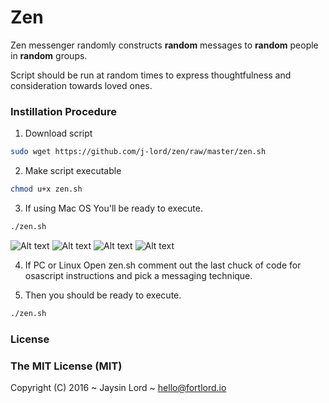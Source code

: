# Zen
Zen messenger randomly constructs **random** messages to **random** people in **random** groups. 

Script should be run at random times to express thoughtfulness and consideration towards loved ones. 

### Instillation Procedure 

1. Download script
```bash 
sudo wget https://github.com/j-lord/zen/raw/master/zen.sh
````
2. Make script executable
```bash 
chmod u+x zen.sh
```
3. If using Mac OS
You'll be ready to execute.
```bash 
./zen.sh
```
![Alt text](/../screenshots/zenExample5.jpg?raw=true "Zen Example")
![Alt text](/../screenshots/zenExample2.jpg?raw=true "Zen Example")
![Alt text](/../screenshots/zenExample3.jpg?raw=true "Zen Example")
![Alt text](/../screenshots/zenExample4.jpg?raw=true "Zen Example")

4. If PC or Linux
Open zen.sh comment out the last chuck of code for osascript instructions and pick a messaging technique. 

5. Then you should be ready to execute.
```bash 
./zen.sh
```

### License

### The MIT License (MIT)

Copyright (C) 2016 ~ Jaysin Lord ~ hello@fortlord.io
